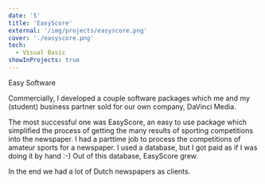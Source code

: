 ```yaml
---
date: '5'
title: 'EasyScore'
external: '/img/projects/easyscore.png'
cover: './easyscore.png'
tech:
  - Visual Basic
showInProjects: true
---
```


Easy Software​

Commercially, I developed a couple software packages which me and my (student) business partner sold for our own company, DaVinci Media.

The most successful one was EasyScore, an easy to use package which simplified the process of getting the many results of sporting competitions into the newspaper. I had a parttime job to process the competitions of amateur sports for a newspaper. I used a database, but I got paid as if I was doing it by hand :-) Out of this database, EasyScore grew.

In the end we had a lot of Dutch newspapers as clients.
